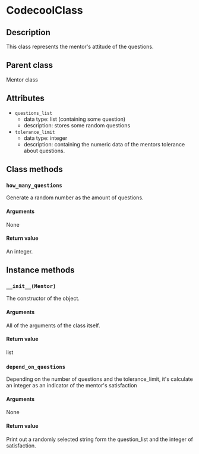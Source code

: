 # CodecoolClass

## Description
This class represents the mentor's attitude of the questions.

## Parent class
Mentor class

## Attributes

* ```questions_list```
  * data type: list (containing some question)
  * description: stores some random questions
* ```tolerance_limit```
  * data type: integer
  * description: containing the numeric data of the mentors tolerance about questions.

## Class methods

### ```how_many_questions```

Generate a random number as the amount of questions.

#### Arguments
None

#### Return value

An integer.

## Instance methods

### ```__init__(Mentor)```
The constructor of the object.

#### Arguments

All of the arguments of the class itself.

#### Return value
list

### ```depend_on_questions```

Depending on the number of questions and the tolerance_limit, it's calculate an integer as an indicator of the mentor's satisfaction

#### Arguments
None

#### Return value
Print out a randomly selected string form the question_list and the integer of satisfaction.
